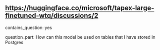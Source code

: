 ## https://huggingface.co/microsoft/tapex-large-finetuned-wtq/discussions/2

contains_question: yes

question_part: How can this model be used on tables that I have stored in Postgres